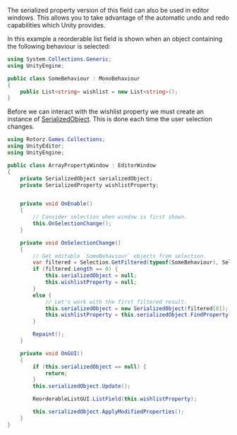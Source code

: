 ﻿The serialized property version of this field can also be used in editor windows. This
allows you to take advantage of the automatic undo and redo capabilities which Unity
provides.

In this example a reorderable list field is shown when an object containing the following
behaviour is selected:

```csharp
using System.Collections.Generic;
using UnityEngine;

public class SomeBehaviour : MonoBehaviour
{
    public List<string> wishlist = new List<string>();
}
```

Before we can interact with the wishlist property we must create an instance of [SerializedObject].
This is done each time the user selection changes.
        
```csharp
using Rotorz.Games.Collections;
using UnityEditor;
using UnityEngine;

public class ArrayPropertyWindow : EditorWindow
{
    private SerializedObject serializedObject;
    private SerializedProperty wishlistProperty;


    private void OnEnable()
	{
        // Consider selection when window is first shown.
        this.OnSelectionChange();
    }

    private void OnSelectionChange()
	{
        // Get editable `SomeBehaviour` objects from selection.
        var filtered = Selection.GetFiltered(typeof(SomeBehaviour), SelectionMode.Editable);
        if (filtered.Length == 0) {
            this.serializedObject = null;
            this.wishlistProperty = null;
        }
        else {
            // Let's work with the first filtered result.
            this.serializedObject = new SerializedObject(filtered[0]);
            this.wishlistProperty = this.serializedObject.FindProperty("wishlist");
        }

        Repaint();
    }

    private void OnGUI()
	{
        if (this.serializedObject == null) {
            return;
		}
        this.serializedObject.Update();

        ReorderableListGUI.ListField(this.wishlistProperty);

        this.serializedObject.ApplyModifiedProperties();
    }
}
```



[SerializedObject]: http://docs.unity3d.com/Documentation/ScriptReference/SerializedObject.html
